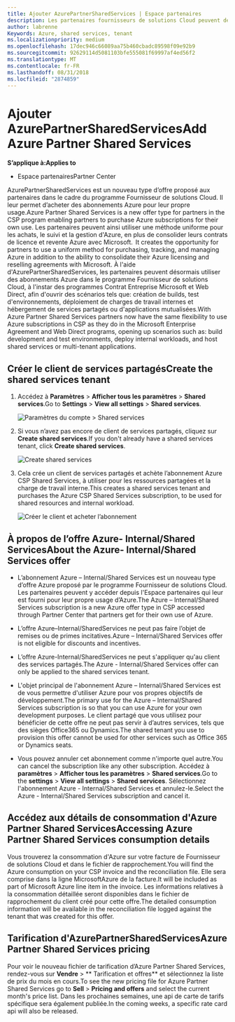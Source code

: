 ```yaml
---
title: Ajouter AzurePartnerSharedServices | Espace partenaires
description: Les partenaires fournisseurs de solutions Cloud peuvent désormais acheter des abonnements Azure pour leur propre usage.
author: labrenne
Keywords: Azure, shared services, tenant
ms.localizationpriority: medium
ms.openlocfilehash: 17dec946c66089aa75b460cbadc89598f09e92b9
ms.sourcegitcommit: 92629114d5081103bfe555081f69997af4ed56f2
ms.translationtype: MT
ms.contentlocale: fr-FR
ms.lasthandoff: 08/31/2018
ms.locfileid: "2874859"
---
```

# <a name="add-azure-partner-shared-services"></a><span data-ttu-id="b561e-103">Ajouter AzurePartnerSharedServices</span><span class="sxs-lookup"><span data-stu-id="b561e-103">Add Azure Partner Shared Services</span></span>

**<span data-ttu-id="b561e-104">S’applique à:</span><span class="sxs-lookup"><span data-stu-id="b561e-104">Applies to</span></span>**

-  <span data-ttu-id="b561e-105">Espace partenaires</span><span class="sxs-lookup"><span data-stu-id="b561e-105">Partner Center</span></span>

<span data-ttu-id="b561e-106">AzurePartnerSharedServices est un nouveau type d’offre proposé aux partenaires dans le cadre du programme Fournisseur de solutions Cloud. Il leur permet d’acheter des abonnements Azure pour leur propre usage.</span><span class="sxs-lookup"><span data-stu-id="b561e-106">Azure Partner Shared Services is a new offer type for partners in the CSP program enabling partners to purchase Azure subscriptions for their own use.</span></span><span data-ttu-id="b561e-107"> Les partenaires peuvent ainsi utiliser une méthode uniforme pour les achats, le suivi et la gestion d'Azure, en plus de consolider leurs contrats de licence et revente Azure avec Microsoft.</span><span class="sxs-lookup"><span data-stu-id="b561e-107">  It creates the opportunity for partners to use a uniform method for purchasing, tracking, and managing Azure in addition to the ability to consolidate their Azure licensing and reselling agreements with Microsoft.</span></span> <span data-ttu-id="b561e-108">À l'aide d'AzurePartnerSharedServices, les partenaires peuvent désormais utiliser des abonnements Azure dans le programme Fournisseur de solutions Cloud, à l'instar des programmes Contrat Entreprise Microsoft et Web Direct, afin d'ouvrir des scénarios tels que: création de builds, test d'environnements, déploiement de charges de travail internes et hébergement de services partagés ou d'applications mutualisées.</span><span class="sxs-lookup"><span data-stu-id="b561e-108">With Azure Partner Shared Services partners now have the same flexibility to use Azure subscriptions in CSP as they do in the Microsoft Enterprise Agreement and Web Direct programs, opening up scenarios such as:  build development and test environments, deploy internal workloads, and host shared services or multi-tenant applications.</span></span>  

## <a name="create-the-shared-services-tenant"></a><span data-ttu-id="b561e-109">Créer le client de services partagés</span><span class="sxs-lookup"><span data-stu-id="b561e-109">Create the shared services tenant</span></span>

1. <span data-ttu-id="b561e-110">Accédez à **Paramètres** > **Afficher tous les paramètres** > **Shared services**.</span><span class="sxs-lookup"><span data-stu-id="b561e-110">Go to **Settings** > **View all settings** > **Shared services**.</span></span>

    ![**Paramètres du compte** > **Shared services**](images/sharedservices2.png)

2. <span data-ttu-id="b561e-112">Si vous n’avez pas encore de client de services partagés, cliquez sur **Create shared services**.</span><span class="sxs-lookup"><span data-stu-id="b561e-112">If you don't already have a shared services tenant, click **Create shared services**.</span></span>

    ![Create shared services](images/sharedservices3.png)

3. <span data-ttu-id="b561e-114">Cela crée un client de services partagés et achète l’abonnement Azure CSP Shared Services, à utiliser pour les ressources partagées et la charge de travail interne.</span><span class="sxs-lookup"><span data-stu-id="b561e-114">This creates a shared services tenant and purchases the Azure CSP Shared Services subscription, to be used for shared resources and internal workload.</span></span>

    ![Créer le client et acheter l’abonnement](images/sharedservices5.png)

## <a name="about-the-azure--internalshared-services-offer"></a><span data-ttu-id="b561e-116">À propos de l’offre Azure- Internal/Shared Services</span><span class="sxs-lookup"><span data-stu-id="b561e-116">About the Azure- Internal/Shared Services offer</span></span>

- <span data-ttu-id="b561e-117">L’abonnement Azure – Internal/Shared Services est un nouveau type d’offre Azure proposé par le programme Fournisseur de solutions Cloud. Les partenaires peuvent y accéder depuis l'Espace partenaires qui leur est fourni pour leur propre usage d’Azure.</span><span class="sxs-lookup"><span data-stu-id="b561e-117">The Azure – Internal/Shared Services subscription is a new Azure offer type in CSP accessed through Partner Center that partners get for their own use of Azure.</span></span> 

- <span data-ttu-id="b561e-118">L’offre Azure–Internal/SharedServices ne peut pas faire l’objet de remises ou de primes incitatives.</span><span class="sxs-lookup"><span data-stu-id="b561e-118">Azure – Internal/Shared Services offer is not eligible for discounts and incentives.</span></span>

- <span data-ttu-id="b561e-119">L’offre Azure-Internal/SharedServices ne peut s'appliquer qu'au client des services partagés.</span><span class="sxs-lookup"><span data-stu-id="b561e-119">The Azure - Internal/Shared Services offer can only be applied to the shared services tenant.</span></span>

- <span data-ttu-id="b561e-120">L'objet principal de l'abonnement Azure – Internal/Shared Services est de vous permettre d'utiliser Azure pour vos propres objectifs de développement.</span><span class="sxs-lookup"><span data-stu-id="b561e-120">The primary use for the Azure – Internal/Shared Services subscription is so that you can use Azure for your own development purposes.</span></span> <span data-ttu-id="b561e-121">Le client partagé que vous utilisez pour bénéficier de cette offre ne peut pas servir à d’autres services, tels que des sièges Office365 ou Dynamics.</span><span class="sxs-lookup"><span data-stu-id="b561e-121">The shared tenant you use to provision this offer cannot be used for other services such as Office 365 or Dynamics seats.</span></span> 

- <span data-ttu-id="b561e-122">Vous pouvez annuler cet abonnement comme n'importe quel autre.</span><span class="sxs-lookup"><span data-stu-id="b561e-122">You can cancel the subscription like any other subscription.</span></span> <span data-ttu-id="b561e-123">Accédez à **paramètres** > **Afficher tous les paramètres** > **Shared services**.</span><span class="sxs-lookup"><span data-stu-id="b561e-123">Go to the **settings** > **View all settings** > **Shared services**.</span></span> <span data-ttu-id="b561e-124">Sélectionnez l'abonnement Azure - Internal/Shared Services et annulez-le.</span><span class="sxs-lookup"><span data-stu-id="b561e-124">Select the Azure - Internal/Shared Services subscription and cancel it.</span></span>

## <a name="accessing-azure-partner-shared-services-consumption-details"></a><span data-ttu-id="b561e-125">Accédez aux détails de consommation d'Azure Partner Shared Services</span><span class="sxs-lookup"><span data-stu-id="b561e-125">Accessing Azure Partner Shared Services consumption details</span></span>

<span data-ttu-id="b561e-126">Vous trouverez la consommation d'Azure sur votre facture de Fournisseur de solutions Cloud et dans le fichier de rapprochement.</span><span class="sxs-lookup"><span data-stu-id="b561e-126">You will find the Azure consumption on your CSP invoice and the reconciliation file.</span></span> <span data-ttu-id="b561e-127">Elle sera comprise dans la ligne MicrosoftAzure de la facture.</span><span class="sxs-lookup"><span data-stu-id="b561e-127">It will be included as part of Microsoft Azure line item in the invoice.</span></span> <span data-ttu-id="b561e-128">Les informations relatives à la consommation détaillée seront disponibles dans le fichier de rapprochement du client créé pour cette offre.</span><span class="sxs-lookup"><span data-stu-id="b561e-128">The detailed consumption information will be available in the reconciliation file logged against the tenant that was created for this offer.</span></span> 

## <a name="azure-partner-shared-services-pricing"></a><span data-ttu-id="b561e-129">Tarification d'AzurePartnerSharedServices</span><span class="sxs-lookup"><span data-stu-id="b561e-129">Azure Partner Shared Services pricing</span></span>

<span data-ttu-id="b561e-130">Pour voir le nouveau fichier de tarification d’Azure Partner Shared Services, rendez-vous sur **Vendre** > ** Tarification et offres** et sélectionnez la liste de prix du mois en cours.</span><span class="sxs-lookup"><span data-stu-id="b561e-130">To see the new pricing file for Azure Partner Shared Services go to **Sell** > **Pricing and offers** and select the current month's price list.</span></span> <span data-ttu-id="b561e-131">Dans les prochaines semaines, une api de carte de tarifs spécifique sera également publiée.</span><span class="sxs-lookup"><span data-stu-id="b561e-131">In the coming weeks, a specific rate card api will also be released.</span></span>


